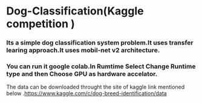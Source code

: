 # Dog-Classification(Kaggle competition )

### Its a simple dog classification system problem.It uses transfer learing approach.It uses mobil-net v2 architecture.

### You can run it google colab.In Rumtime Select Change Runtime type and then Choose GPU as hardware accelator.
The data can be downloaded throught the site of kaggle link mentioned below
.https://www.kaggle.com/c/dog-breed-identification/data


